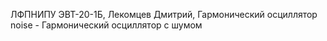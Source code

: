 ЛФПНИПУ ЭВТ-20-1Б, Лекомцев Дмитрий, Гармонический осциллятор
noise - Гармонический осциллятор с шумом
